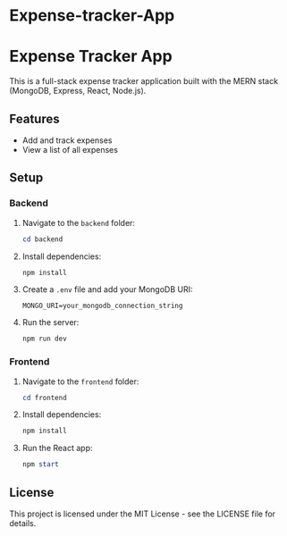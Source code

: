 # Expense-tracker-App
# Expense Tracker App

This is a full-stack expense tracker application built with the MERN stack (MongoDB, Express, React, Node.js).

## Features

- Add and track expenses
- View a list of all expenses

## Setup

### Backend

1. Navigate to the `backend` folder:
   ```powershell
   cd backend
   ```

2. Install dependencies:
   ```powershell
   npm install
   ```

3. Create a `.env` file and add your MongoDB URI:
   ```plaintext
   MONGO_URI=your_mongodb_connection_string
   ```

4. Run the server:
   ```powershell
   npm run dev
   ```

### Frontend

1. Navigate to the `frontend` folder:
   ```powershell
   cd frontend
   ```

2. Install dependencies:
   ```powershell
   npm install
   ```

3. Run the React app:
   ```powershell
   npm start
   ```

## License

This project is licensed under the MIT License - see the LICENSE file for details.
